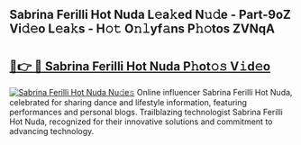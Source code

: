 ## Sabrina Ferilli Hot Nuda L𝚎a𝚔ed N𝚞𝚍e - Part-9oZ Vi𝚍𝚎o L𝚎a𝚔s - H𝚘𝚝 O𝚗𝚕yf𝚊ns P𝚑𝚘tos ZVNqA

# <h2><a href="http://kf7n8v.oniu.top/?m=Sabrina+Ferilli+Hot+Nuda">🔗👉 🔴 Sabrina Ferilli Hot Nuda P𝚑ot𝚘𝚜 V𝚒d𝚎o</a></h2>

[![Sabrina Ferilli Hot Nuda Nu𝚍e𝚜](https://i.imgur.com/0qMVB7G.gif)](http://kf7n8v.oniu.top/?m=Sabrina+Ferilli+Hot+Nuda)
Online influencer Sabrina Ferilli Hot Nuda, celebrated for sharing dance and lifestyle information, featuring performances and personal blogs. Trailblazing technologist Sabrina Ferilli Hot Nuda, recognized for their innovative solutions and commitment to advancing technology.  

